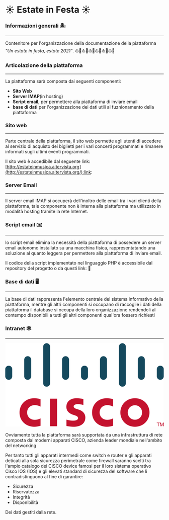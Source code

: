 # :sunny: Estate in Festa :sunny:

### Informazioni generali 🏝️
___________________________________

Contenitore per l'organizzazione della documentazione della piattaforma *"Un estate in festa, estate 2021"*.
⛵🎵⛵🎵⛵🎵⛵🎵⛵🎵⛵🎵 
### Articolazione della piattaforma
________________________________________
La piattaforma sarà composta dai seguenti componenti:

 - **Sito Web**
 - **Server IMAP**(in hosting)
 - **Script email**, per permettere alla piattaforma di inviare email
 - **base di dati** per l'organizzazione dei dati utili al fuznionamento della piattaforma


### Sito web
___________________

Parte centrale della piattaforma, il sito web permette agli utenti di accedere al servizio di acquisto dei biglietti per i vari concerti programmati e rimanere informati sugli ultimi eventi programmati.

Il sito web è accedibile dal seguente link: [http://estateinmusica.altervista.org](http://estateinmusica.altervista.org/):link:

### Server Email 
__________________________

Il server email IMAP si occuperà dell'inoltro delle email tra i vari clienti della piattaforma, tale componente non è interna alla piattaforma ma utilizzato in modalità hosting tramite la rete Internet.


###  Script email ✉️
___________________________

lo script email elimina la necessità della piattaforma di possedere un server email autonomo installato su una macchina fisica, rappresentatando una soluzione al quanto leggera per permettere alla piattaforma di inviare email.

Il codice della  script implementato nel linguaggio PHP è accessibile dal repository del progetto o da questi link: :link:


### Base di dati 🖥️
_______________________________

La base di dati rappresenta l'elemento centrale del sistema informativo della piattaforma, mentre gli altri componenti si occupano di raccoglie i dati della piattaforma il database si occupa della loro organizzazione rendendoli al contempo disponibili a tutti gli altri componenti qual'ora fossero richiesti


### Intranet 🕸️
_______________

![repo.png](repo.png)

Ovviamente tutta la piattaforma sarà supportata da una infrastruttura di rete composta dai moderni apparati CISCO, azienda leader mondiale nell'ambito del networking

Per tanto tutti gli apparati intermedi come switch e router e gli apparati deticati alla sola sicurezza perimetrale come firewall saranno scelti tra l'ampio catalogo dei CISCO device famosi per il loro sistema operativo Cisco IOS (IOS) e gli elevati standard di sicurezza del software che li contradistinguono al fine di garantire:

* Sicurezza
* Riservatezza
* Integrità
* Disponibilità

Dei dati gestiti dalla rete.


